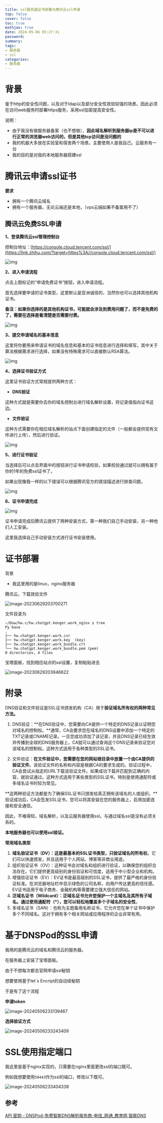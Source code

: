 ```yaml
---
title: ssl服务器证书部署与腾讯云ssl申请
top: false
cover: false
toc: true
mathjax: true
date: 2024-05-06 05:27:31
password:
summary:
tags:
- 服务器
- ssl
categories:
- 服务器
---
```

# 背景

鉴于http的安全性问题，以及对于ldap以及部分安全性效验较强的场景。因此必须在访问web服务时部署https服务，采用ssl加密提高安全性。



说明：

- 由于我没有做服务器备案（也不想做），**因此域名解析到服务器ip是不可以进行正常的浏览器web访问的，但是其他tcp访问是没问题的**
- 我的机器大多放在实验室和宿舍两个场景。主要使用人是我自己。云服务有一台
- 我的目的是对我的本地服务器搭建ssl



# 腾讯云申请ssl证书

**要求**

- 拥有一个腾讯云域名
- 拥有一个服务器，无论云端还是本地，（vps云端如果不备案用不了）

## 腾讯云免费SSL申请

**1、登录腾讯云ssl管理控制台**

控制台地址：[https://console.cloud.tencent.com/ssl/](https://link.zhihu.com/?target=https%3A//console.cloud.tencent.com/ssl/)

![img](https://cdn.jsdelivr.net/gh/kengerlwl/kengerlwl.github.io/image/9d01b0a126164afb713932382fce16f7/590d7be83374b8aed2e9759b03d9531b.png)

**2、进入申请流程**

点击上图标记的“申请免费证书”按钮，进入申请流程。

首先选择要申请的证书类型，这里默认是亚洲诚信的，当然你也可以选择其他机构证书。

**备注：如果你选择的是其他机构证书，可能就会涉及到费用问题了，而不是免费的了，需要在选择是看清楚是否需要付费。**

![img](https://cdn.jsdelivr.net/gh/kengerlwl/kengerlwl.github.io/image/9d01b0a126164afb713932382fce16f7/3f957bce5a3f1e4824906c3b294641ee.png)

**3、提交申请域名的基本信息**

这里将你要用来申请证书的域名信息和基本的证书信息进行选择和填写。其中关于算法根据需求进行选择，如果没有特殊需求可以直接默认RSA算法。

![img](https://cdn.jsdelivr.net/gh/kengerlwl/kengerlwl.github.io/image/9d01b0a126164afb713932382fce16f7/0dd4d7b2c3d8bb7aae7c5cc6084ca4a9.png)

**4、选择证书验证方式**

这里证书验证方式常规提供两种方式：

- **DNS验证**

这种方式就是需要你去你的域名控制台进行域名解析设置，将记录值指向证书这边。

- **文件验证**

这种方式需要你在相应域名解析的站点下面创建指定的文件（一般都会提供现有文件进行上传），然后进行验证。

![img](https://cdn.jsdelivr.net/gh/kengerlwl/kengerlwl.github.io/image/9d01b0a126164afb713932382fce16f7/ae5ffb578eaa99907d18e7e63ec7c718.png)

**5、进行证书验证**

当选择后可以点击界面中的按钮进行证书申请校验，如果校验通过就可以拥有属于你的1年的免费ssl证书了。

如果出现像我一样的以下错误可以根据腾讯官方的错误描述进行排查问题。

![img](https://cdn.jsdelivr.net/gh/kengerlwl/kengerlwl.github.io/image/9d01b0a126164afb713932382fce16f7/73b9e0b8d16f764a721d37767b121144.png)

**6、证书申请完成**

![img](https://cdn.jsdelivr.net/gh/kengerlwl/kengerlwl.github.io/image/9d01b0a126164afb713932382fce16f7/6fa5eecdbe084f0617bffdab436f6e26.png)

证书申请完成后腾讯云提供了两种安装方式，第一种我们自己手动安装，另一种他们人工安装。

这里我选择自己手动安装方式进行证书安装使用。

# 证书部署

背景

- 我这里用的是linux，nginx服务器



腾讯云，下载效验文件

![image-20230629203700271](https://cdn.jsdelivr.net/gh/kengerlwl/kengerlwl.github.io/image/9d01b0a126164afb713932382fce16f7/7da6b2f2b8048951ecd53907993ad385.png)

文件目录为

```
~/Dow/hw.c/hw.chatgpt.kenger.work_nginx ❯ tree                          Py base
.
├── hw.chatgpt.kenger.work.csr
├── hw.chatgpt.kenger.work.key  (key)
├── hw.chatgpt.kenger.work_bundle.crt
└── hw.chatgpt.kenger.work_bundle.pem (pem)
0 directories, 4 files
```



宝塔面板，找到相应站点的ssl设置，复制粘贴进去

![image-20230629203946622](https://cdn.jsdelivr.net/gh/kengerlwl/kengerlwl.github.io/image/9d01b0a126164afb713932382fce16f7/cb1d74bf9bdc42676cddf89a5235974b.png)





# 附录

DNS验证和文件验证是SSL证书颁发机构（CA）用于**验证域名所有权的两种常见方法。**

1. DNS验证：**在DNS验证中，您需要向CA提供一个特定的DNS记录以证明您对域名的控制权。**通常，CA会要求您在域名的DNS设置中添加一个特定的TXT记录或CNAME记录。一旦您成功添加了该记录，并且DNS记录已经生效并传播到全球的DNS服务器上，CA就可以通过查询这个DNS记录来验证您对该域名的控制权。这种方式适用于各种类型的SSL证书。

2. 文件验证：**在文件验证中，您需要在您的网站根目录中放置一个由CA提供的验证文件**。该验证文件的名称和内容是根据CA的要求生成的。验证过程中，CA会尝试从指定的URL下载该验证文件。如果成功下载并匹配到正确的内容，就验证通过。这种方式适用于某些类型的SSL证书，特别是使用通配符或多域名证书时较为常见。

**这两种验证方法都是为了确保SSL证书只颁发给真正拥有该域名的人或组织。**验证成功后，CA会签发SSL证书，您可以将其安装在您的服务器上，启用加密连接和安全通信。

因此，不难得知，域名解析，以及云服务器使用ssl。与通过域名ssl是没有必须关系的。

**本地服务器也可以使用ssl验证。**







**常用域名类型**

1. **域名验证证书（DV）：这是最基本的SSL证书类型，只验证域名的所有权**。它们可以快速颁发，并且适用于个人网站、博客等非商业用途。
2. 组织验证证书（OV）：这种证书会对域名和组织进行验证，以确保您的组织合法存在。它们提供更高级别的身份验证和可信度，适用于中小型企业和机构。
3. 增强验证证书（EV）：EV证书是最高级别的SSL证书，提供了最严格的身份验证标准。在浏览器地址栏中显示绿色的公司名称，向用户传达更高的信任感。EV证书适用于电子商务、金融机构等需要建立强大信任的网站。
4. **泛域名证书（Wildcard）：泛域名证书允许您保护一个主域名及其所有子域名。通过使用通配符（*），您可以轻松地覆盖多个子域名的安全性**。
5. 多域名证书（SAN）：也称为主题备用名称证书，它允许您在单个证书中保护多个不同域名。这对于拥有多个相关网站或应用程序的企业非常有用。







# 基于DNSPod的SSL申请

我用的是腾讯云的域名和腾讯云的服务器。

在服务器上安装了宝塔面板。

由于不想每次都去官网申请ssl秘钥

想要使用基于let`s Encript的自动续秘钥

于是有了这个流程

**申请token**

![image-20240506233139467](https://cdn.jsdelivr.net/gh/kengerlwl/kengerlwl.github.io/image/9d01b0a126164afb713932382fce16f7/29f366369628108382302a9b1d553b40.png)



**选择验证方式**

![image-20240506233243409](https://cdn.jsdelivr.net/gh/kengerlwl/kengerlwl.github.io/image/9d01b0a126164afb713932382fce16f7/98985403656aa4ffc15e7b83e38d0419.png)



# SSL使用指定端口

我这里是基于nginx实现的，只需要在nginx里面更改ssl的端口既可。

例如我想要使用`50443`作为ssl的端口，修改以下既可。

![image-20240506233404338](https://cdn.jsdelivr.net/gh/kengerlwl/kengerlwl.github.io/image/9d01b0a126164afb713932382fce16f7/0e4459036b9fc6a6c862040c1117ab0b.png)



## 参考

[API 密钥 - DNSPod-免费智能DNS解析服务商-电信_网通_教育网,智能DNS](https://console.dnspod.cn/account/token/token)

